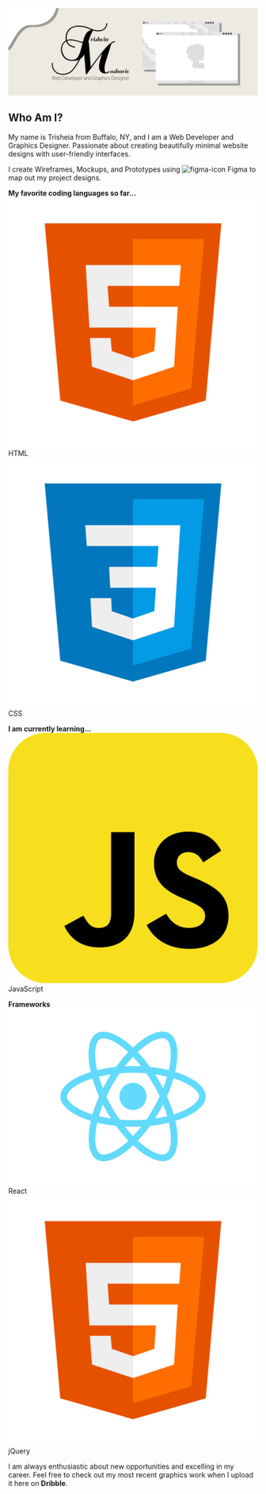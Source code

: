 
<img src="images/GitHub-Banner.jpg" alt="Trisheia-Moshaire-Banner" title="GitHub-Banner">

## Who Am I?
My name is Trisheia from Buffalo, NY, and I am a Web Developer and Graphics Designer. Passionate about creating beautifully minimal website designs with user-friendly interfaces. 

I create Wireframes, Mockups, and Prototypes using <img src="" alt="figma-icon" title="figma-software"> Figma to map out my project designs. 

**My favorite coding languages so far...**
<br>
<img src="images/icons/html5.png" alt="html5" title="html5">HTML 
<img src="images/icons/css3.png" alt="css3" title="css3">CSS

**I am currently learning...**
<br>
<img src="images/icons/javascript.png" alt="javascript" title="javascript">JavaScript

**Frameworks**
<br>
<img src="images/icons/react.svg" alt="react-icon" title="react-icon">React
<img src="images/icons/html5.png" alt="jQuery-icon" title="jQuery-icon">jQuery

I am always enthusiastic about new opportunities and excelling in my career. Feel free to check out my most recent graphics work when I upload it here on <img src="" alt="" title="" a href="https://dribbble.com/T_Moshaire">**Dribble**</a>.
